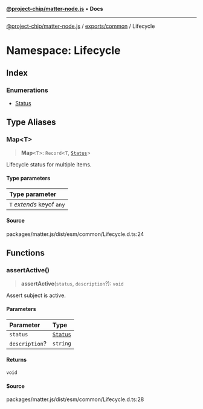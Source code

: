 [**@project-chip/matter-node.js**](../../../../README.md) • **Docs**

***

[@project-chip/matter-node.js](../../../../modules.md) / [exports/common](../../README.md) / Lifecycle

# Namespace: Lifecycle

## Index

### Enumerations

- [Status](enumerations/Status.md)

## Type Aliases

### Map\<T\>

> **Map**\<`T`\>: `Record`\<`T`, [`Status`](enumerations/Status.md)\>

Lifecycle status for multiple items.

#### Type parameters

| Type parameter |
| :------ |
| `T` *extends* keyof `any` |

#### Source

packages/matter.js/dist/esm/common/Lifecycle.d.ts:24

## Functions

### assertActive()

> **assertActive**(`status`, `description`?): `void`

Assert subject is active.

#### Parameters

| Parameter | Type |
| :------ | :------ |
| `status` | [`Status`](enumerations/Status.md) |
| `description`? | `string` |

#### Returns

`void`

#### Source

packages/matter.js/dist/esm/common/Lifecycle.d.ts:28
